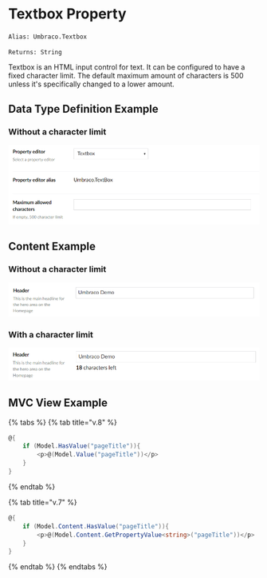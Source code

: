 # Textbox Property

`Alias: Umbraco.Textbox`

`Returns: String`

Textbox is an HTML input control for text. It can be configured to have a fixed character limit. The default maximum amount of characters is 500 unless it's specifically changed to a lower amount.

## Data Type Definition Example

### Without a character limit

![](../.gitbook/assets/textbox-setup-v8.png)

## Content Example

### Without a character limit

![](../.gitbook/assets/textbox-content-v8.png)

### With a character limit

![](../.gitbook/assets/textbox-content-limit-v8.png)

## MVC View Example

{% tabs %}
{% tab title="v.8" %}
```csharp
@{
    if (Model.HasValue("pageTitle")){
        <p>@(Model.Value("pageTitle"))</p>
    }
}
```
{% endtab %}

{% tab title="v.7" %}
```csharp
@{
    if (Model.Content.HasValue("pageTitle")){
        <p>@(Model.Content.GetPropertyValue<string>("pageTitle"))</p>
    }
}
```
{% endtab %}
{% endtabs %}

